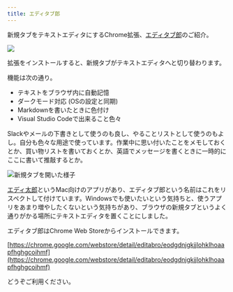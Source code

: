 ```yaml
---
title: エディタブ郎
---
```

新規タブをテキストエディタにするChrome拡張、[エディタブ郎](https://chrome.google.com/webstore/detail/editabro/eodgdnjgkjjlohklhoaapfhghgcoihmf)のご紹介。

![](https://lh3.googleusercontent.com/docs/ADP-6oHe_f9v4B-MwsqjBAW6GYfYw1EJv-6OpJhuWNHjqm7EyeYzlTI8Ujk31bt0fng5C7gdR5xuoGQe-NKJ5Be0qwIxCIdgG9Pm3f1UnylfactR35Tz9ruT1IR31M-LVI3et38OQqIi0zV6_i2Xb4Lwx0yJ4XUEz-rZ-aN-pdLDI3t5LAwPh0tXYM00D1c1RjjRQ4OM5GOua098wBNvjoHV-k9WDDwA6NsQKh3CImMTRhY85yQon82jwb3y4j25_UHJOyXPz1vkdpzm1AYhY5ObXmXj9HA1Z-jJaGzk2hUw8BsBUDMAhCp4vsdUBYO5BIIfVVj3M5GgIwo31pjOSnenAHd6waUhWtrkCEisiGCwj8x2uEAtkcOINzNQ4ZGEZYbORmh9Od11CmmP3z5reGhDvF3RamSGxh-0ivtElG6vw1KbUGqGEJxC_ogr1mOW-ReQNeDMyncDLq3N8Icq5UthtCv1DdlnXB7W5U7IKIVE3hXpN4Kq3AT3QHyJ3ZuICEKJkwFYt35RLF1-HnN0MaVLFEn6E8ImQi_ifpGxsJusX2yLBaCWuF2ao54b8KweS6VDOQfHy0PGjKIUnOHkhzgiSWjaH4avcMGW3RbCUwgcz7CTaU8lOxaj1qGtIJ_dsWgmnnTxLjadGafX_bAGPGpfCkwToGHFt6dlPlz0o9g4CT3L-ZUtueDMABYAVA7vXXyuBRjOOy3RcOnlOXTBRqUarY0gJqUglNuoSQXwH0wrax9-9O93IX_IqZJYT-pfa481g2WA71T07dSzXG-okZwgryhW1oqMWZpAINFxB1U-ve58CIvqpupDkwnIRXH5ZRswLZDE_HGH7IAKAPmpg7fW-12hLxkO7FKmxvsHohkAC_6Cw7xOeTlmzWHRF4Q8AcrxYlNaucsZYt7XR3EWICMa-VHn3UAGO7Tql1BbdfDTrNnj39_IoTq34RRR0iLyWsARAzU6ssleebwdHDe327OP3BfBOHyCbffhUcH4nmCdIlPqJsMOXNxff8zDaifHR5waIGWYY173RVeoXwGTkqXuIiYzQ_-MlnKpTj2cUDEpGbpA-JLDxQJWH341g6Gbp20HPCUr-Be1nJTaoOeddgTeQ-FdjejCOGAihjGU7d0tXvZqMvuqDZe03QFtaA5LyB7uvRWN4hHpI7snHqf_J1H_sZ3bth1FYDIV2ct5NHjajbb8JOxDxtpm4JsNIWrAQE3BtKeMHaxOyCzCIVKmApf7M-Zy5oKuuFBSZj-h2qVbpgSbdbqYUQ)

拡張をインストールすると、新規タブがテキストエディタへと切り替わります。

機能は次の通り。

*   テキストをブラウザ内に自動記憶
*   ダークモード対応 (OSの設定と同期)
*   Markdownを書いたときに色付け
*   Visual Studio Codeで出来ること色々

Slackやメールの下書きとして使うのも良し、やることリストとして使うのもよし。自分も色々な用途で使っています。作業中に思い付いたことをメモしておくとか、買い物リストを書いておくとか、英語でメッセージを書くときに一時的にここに書いて推敲するとか。

![](https://lh3.googleusercontent.com/docs/ADP-6oFkVJDJQZ56mFuWT5u1pClwHPtkCNnoPgMCHDsNsYTjAs7Oy6smlhhGSEu2vfhcbX5hw8XxTv_JQTWAVYZQGtLEo_zO6Nq7QSiQQsPTsTa6XRXUypo3Bwb7T8OyXZMof-PZHF025XiqmFGS7hvU2ilbRCcwV190TcjsCvIRrXK88i0hkWob9wt2B9Xu0yA40EHRGntA9S5dFHvsdMt4v9vOYE5SlWERRrvzPdYDO4_j3moINhUIYxzMZL2UMagLKYS88crpJfvaRJLUKHByfNxsGJ4fC6THtMMyUGTYpuefDZr2AnDZL0QX2gP0Mi2Co8_s5RJuPxRXMZU_RLzJVFaCLh2UcwAQphHzbil2JcsJHjbF7oHndKuwV1aPK0soVFVLWRYbGupXu69nIr1984fwZUwpYratThezhJzZg_0GEKDbPz2dEzx0zeWf0R19Ocobg62cnOXM8xQ-0mkwXfTKrMKuF26I1Sf121RTLtEn747gBWw1b_bASEkqAaRBmaQVLlr9jm4Dl5-5S3PpeJpdzaB12MZ7_lRmsg1HLL7LyLXY3zvlBP8RRX79KYba1Weo29jYu1zhoWi6RIbJHeLD5Xt2awUCAku5MhMvqixYbCCbC-6jSrSFgu7bZMnXhsw8nMhHuMuDHN0CdaBOyx6ZfFWi3gjmmPqeHxJTezk_MZiPxxMS_UoMuvPOWg64FPO0eylPg6103X19YSHKRh2acrVPjKGNZ_1bpxADExxXXkZfpG97XxwHzD-fA_ygmkS4KRMZ2Mf5RwlN3i6IOLCfilxqi-mltDKkNtxMERchzANT9JzxFDiLDcUW1wFWT_yxc4wsVAx3a3V8UB9u74WQ0FjDeqF50I5EW5NK9XLEngls5JSV-ZHWXdzNf2y6AzJatqF3BwmBjV7xZ5WtQ3cKJVKUhOmgh4ZPNnvmu6mbZCHAnMVocmIzAZrPD3vq5Mv1yMghXhq5minQF82hsGfl72ztSEj2mR7MLD0HLGWIFA5yv-FQy2XW_2E90O_zdnfkEIFeAaefgfm2Cq-dXJ2qG94dyHqKW68FP7H0Pti8WTvchq24nXrtjQ5EKLwW8IPtq1Zb70uHCk_EInY6EXBp0XVVbBN5jxYnYNzNTv_2ET5EEADUqlcZO5wlMS3Lls9pG3-g1EOZz62IdVqD2Nb2lUxNOn33JgRXgbqcxMLOfr9AvLg1FTRX1Q-5wwwx4IVpviFAJCkup4GjjGlhKLM8HjxHXAN1d0HAxxxyKNLKgOo8NA "新規タブを開いた様子")

[エディ太郎](https://editaro.com/)というMac向けのアプリがあり、エディタブ郎という名前はこれをリスペクトして付けています。Windowsでも使いたいという気持ちと、使うアプリをあまり増やしたくないという気持ちがあり、ブラウザの新規タブというよく通りがかる場所にテキストエディタを置くことにしました。

エディタブ郎はChrome Web Storeからインストールできます。

[https://chrome.google.com/webstore/detail/editabro/eodgdnjgkjjlohklhoaapfhghgcoihmf](https://chrome.google.com/webstore/detail/editabro/eodgdnjgkjjlohklhoaapfhghgcoihmf)

どうぞご利用ください。
